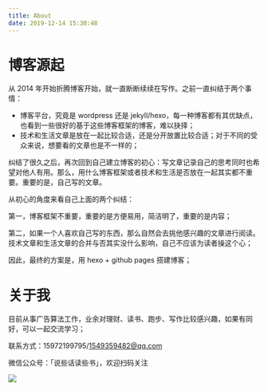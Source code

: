 ```yaml
---
title: About
date: 2019-12-14 15:30:48
---
```


# 博客源起

从 2014 年开始折腾博客开始，就一直断断续续在写作。之前一直纠结于两个事情：

- 博客平台，究竟是 wordpress 还是 jekyll/hexo，每一种博客都有其优缺点，也看到一些很好的基于这些博客框架的博客，难以抉择；
- 技术和生活文章是放在一起比较合适，还是分开放置比较合适；对于不同的受众来说，想要看的文章也是不一样的；

纠结了很久之后，再次回到自己建立博客的初心：写文章记录自己的思考同时也希望对他人有用。那么，用什么博客框架或者技术和生活是否放在一起其实都不重要。重要的是，自己写的文章。

从初心的角度来看自己上面的两个纠结：

第一，博客框架不重要，重要的是方便易用，简洁明了，重要的是内容；

第二，如果一个人喜欢自己写的东西，那么自然会去挑他感兴趣的文章进行阅读。技术文章和生活文章的合并与否其实没什么影响，自己不应该为读者操这个心；

因此，最终的方案是，用 hexo + github pages 搭建博客；

# 关于我

目前从事广告算法工作，业余对理财、读书、跑步、写作比较感兴趣，如果有同好，可以一起交流学习；

联系方式：15972199795/1549359482@qq.com

微信公众号：「说些话读些书」，欢迎扫码关注

![](/img/qrcode.png)

